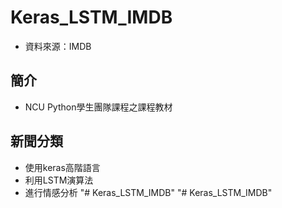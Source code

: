 # Keras_LSTM_IMDB
* 資料來源：IMDB

## 簡介
* NCU Python學生團隊課程之課程教材

## 新聞分類
- 使用keras高階語言
- 利用LSTM演算法
- 進行情感分析
"# Keras_LSTM_IMDB" 
"# Keras_LSTM_IMDB" 
